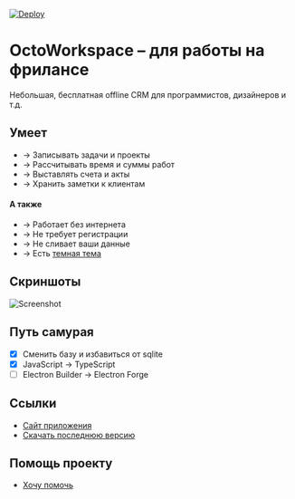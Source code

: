 [![Deploy](https://github.com/uonick/octo-workspace/actions/workflows/blank.yml/badge.svg)](https://github.com/uonick/octo-workspace/actions/workflows/blank.yml)
# OctoWorkspace – для работы на фрилансе
Небольшая, бесплатная offline CRM для программистов, дизайнеров и т.д.

## Умеет
* → Записывать задачи и проекты
* → Рассчитывать время и суммы работ
* → Выставлять счета и акты
* → Хранить заметки к клиентам

#### А также
* → Работает без интернета
* → Не требует регистрации
* → Не сливает ваши данные
* → Есть [темная тема](https://octows.ru/img/screenshot-dark.png)

## Скриншоты
![Screenshot](https://octows.ru/img/screenshot-big.png)

## Путь самурая
- [x] Сменить базу и избавиться от sqlite
- [x] JavaScript → TypeScript
- [ ] Electron Builder → Electron Forge

## Ссылки
* [Сайт приложения](https://octows.ru)
* [Скачать последнюю версию](https://github.com/uonick/octo-workspace/releases)

## Помощь проекту
* [Хочу помочь​](https://yoomoney.ru/to/41001118331472)
